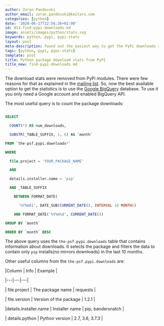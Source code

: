 ```yaml
---
author: Zoran Pandovski
author_email: zoran.pandovski@keitaro.com
categories: [python]
date: '2020-06-17T22:56:36+02:00'
id: 013-find-pypi-downloads.md
image: assets/images/python/stats.svg
keywords: python, pypi, pypi-stats
layout: post
meta-description: Found out the easiest way to get the PyPi downloads statistics
tags: [python, pypi, pypi-stats]
template: post
title: Python package download stats from PyPI
title_new: find-pypi-downloads.md
---
```




The download stats were removed from PyPi modules. There were few reasons for that as explained in the [mailing list](https://mail.python.org/pipermail/distutils-sig/2013-May/020855.html). So, now the best available option to get the statistics is to use the [Google BigQuery](https://console.cloud.google.com/bigquery?project=the-psf&page=table&t=downloads&d=pypi&p=the-psf) database. To use it you only need a Google account and enabled BigQuery API.

The most useful query is to count the package downloads:



```sql

SELECT

  COUNT(*) AS num_downloads,

  SUBSTR(_TABLE_SUFFIX, 1, 6) AS `month`

FROM `the-psf.pypi.downloads*`

WHERE

  file.project = 'YOUR_PACKAGE_NAME'

  AND

  details.installer.name = 'pip'

  AND _TABLE_SUFFIX

    BETWEEN FORMAT_DATE(

      '%Y%m01', DATE_SUB(CURRENT_DATE(), INTERVAL 10 MONTH))

    AND FORMAT_DATE('%Y%m%d', CURRENT_DATE())

GROUP BY `month`

ORDER BY `month` DESC

```



The above query uses the `the-psf.pypi.downloads` table that contains information about downloads. It selects the package and filters the data to contain only `pip` installs(no mirrors downloads) in the last 10 months.



Other useful columns from the  `the-psf.pypi.downloads` are:



|Column   |  Info | Example   |

|---|---|---|

| file.project  |  The package name | requests  |

| file.version  | Version of the package  | 1.2.1  |

|details.installer.name  | Installer name   | pip, bandersnatch |

| details.python  | Python version  | 2.7, 3.6, 3.7.3  |
